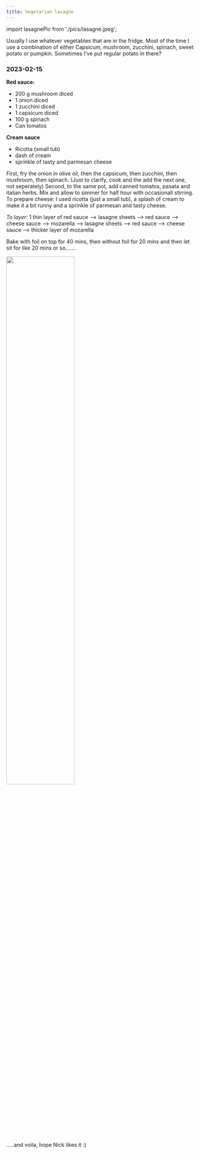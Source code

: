 ```yaml
---
title: Vegetarian lasagne
---
```

import lasagnePic from './pics/lasagne.jpeg';

Usually I use whatever vegetables that are in the fridge. Most of the time I use a combination of either Capsicum, mushroom, zucchini, spinach, sweet potato or pumpkin. Sometimes I've put regular potato in there?

### 2023-02-15 

 **Red sauce:** 
- 200 g mushroom diced
- 1 onion diced
- 1 zucchini diced
- 1 capsicum diced
- 100 g spinach
- Can tomatos

**Cream sauce** 
- Ricotta (small tub)
- dash of cream
- sprinkle of tasty and parmesan cheese

First, fry the onion in olive oil, then the capsicum, then zucchini, then mushroom, then spinach. (Just to clarify, cook and the add the next one, not seperately)
Second, to the same pot, add canned tomatos, pasata and italian herbs. Mix and allow to simmer for half hour with occasionall stirring. 
To prepare cheese: I used ricotta (just a small tub), a splash of cream to make it a bit runny and a sprinkle of parmesan and tasty cheese. 

*To layer:* 
1 thin layer of red sauce --> lasagne sheets --> red sauce --> cheese sauce --> mozarella --> lasagne sheets --> red sauce --> cheese sauce --> thicker layer of mozarella

Bake with foil on top for 40 mins, then without foil for 20 mins and then let sit for like 20 mins or so....... 

<img src={lasagnePic} width="60%" className="centered-image" /> 

.....and voila, hope Nick likes it :) 
